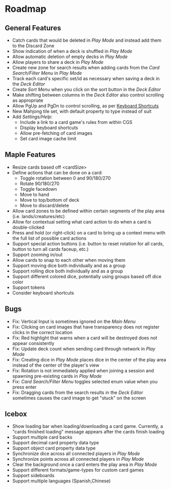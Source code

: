 # Roadmap

## General Features
- Catch cards that would be deleted in *Play Mode* and instead add them to the Discard Zone
- Show indication of when a deck is shuffled in *Play Mode*
- Allow automatic deletion of empty decks in *Play Mode*
- Allow players to share a deck in *Play Mode*
- Create new zone for search results when adding cards from the *Card Search/Filter Menu* in *Play Mode*
- Track each card's specific set/id as necessary when saving a deck in the *Deck Editor*
- Create *Sort Menu* when you click on the sort button in the *Deck Editor*
- Make shifting between columns in the *Deck Editor* also control scrolling as appropriate
- Allow PgUp and PgDn to control scrolling, as per [Keyboard Shortcuts](KEYBOARD.md)
- New Mahjong tile set, with default property to type instead of suit
- Add *Settings/Help*:
  - Include a link to a card game's rules from within CGS
  - Display keyboard shortcuts
  - Allow pre-fetching of card images
  - Set card image cache limit

## Maple Features
- Resize cards based off \<cardSize\>
- Define actions that can be done on a card:
  - Toggle rotation between 0 and 90/180/270
  - Rotate 90/180/270
  - Toggle facedown
  - Move to hand
  - Move to top/bottom of deck
  - Move to discard/delete
- Allow card zones to be defined within certain segments of the play area (i.e. lands/creatures/etc)
- Allow for contextual setting what card action to do when a card is double-clicked
- Press and hold (or right-click) on a card to bring up a context menu with the full list of possible card actions
- Support special action buttons (i.e. button to reset rotation for all cards, button to turn all cards faceup, etc.)
- Support zooming in/out
- Allow cards to snap to each other when moving them
- Support moving dice both individually and as a group
- Support rolling dice both individually and as a group
- Support different colored dice, potentially using groups based off dice color
- Support tokens
- Consider keyboard shortcuts

## Bugs
- Fix: Vertical Input is sometimes ignored on the *Main Menu*
- Fix: Clicking on card images that have transparency does not register clicks in the correct location
- Fix: Red highlight that warns when a card will be destroyed does not appear consistently
- Fix: Update deck count when sending card through network in *Play Mode*
- Fix: Creating dice in *Play Mode* places dice in the center of the play area instead of the center of the player's view
- Fix: Rotation is not immediately applied when joining a session and spawning pre-existing cards in *Play Mode*
- Fix: *Card Search/Filter Menu* toggles selected enum value when you press enter
- Fix: Dragging cards from the search results in the *Deck Editor* sometimes causes the card image to get "stuck" on the screen

## Icebox
- Show loading bar when loading/downloading a card game. Currently, a "cards finished loading" message appears after the cards finish loading
- Support multiple card backs
- Support decimal card property data type
- Support object card property data type
- Synchronize dice across all connected players in *Play Mode*
- Synchronize points across all connected players in *Play Mode*
- Clear the background once a card enters the play area in *Play Mode*
- Support different formats/game-types for custom card games
- Support sideboards
- Support multiple languages (Spanish,Chinese)

